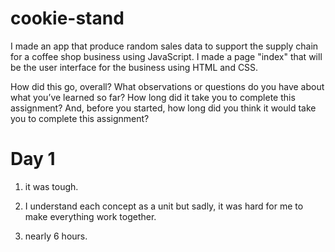 # cookie-stand

I made an app that produce random sales data to support the supply chain for a coffee shop business using JavaScript.
I made a page "index" that will be the user interface for the business using HTML and CSS.

How did this go, overall?
What observations or questions do you have about what you’ve learned so far?
How long did it take you to complete this assignment? And, before you started, how long did you think it would take you to complete this assignment?

# Day 1

1. it was tough.

2. I understand each concept as a unit but sadly, it was hard for me to make everything work together.

3. nearly 6 hours.

